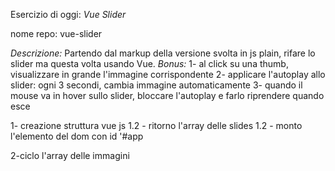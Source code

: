 Esercizio di oggi: *Vue Slider*


nome repo: vue-slider


*Descrizione:*
Partendo dal markup della versione svolta in js plain, rifare lo slider ma questa volta usando Vue.
*Bonus:*
1- al click su una thumb, visualizzare in grande l'immagine corrispondente
2- applicare l'autoplay allo slider: ogni 3 secondi, cambia immagine automaticamente
3- quando il mouse va in hover sullo slider, bloccare l'autoplay e farlo riprendere quando esce


<!-- codice -->

1- creazione struttura vue js
 1.2 - ritorno l'array delle slides
 1.2 - monto l'elemento del dom con id '#app

2-ciclo l'array delle immagini